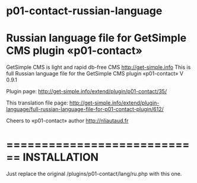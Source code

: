 p01-contact-russian-language
============================

Russian language file for GetSimple CMS plugin «p01-contact»
============================

GetSimple CMS is light and rapid db-free CMS http://get-simple.info
This is full Russian language file for the GetSimple CMS plugin «p01-contact» V 0.9.1

Plugin page: http://get-simple.info/extend/plugin/p01-contact/35/

This translation file page: http://get-simple.info/extend/plugin-language/full-russian-language-file-for-p01-contact-plugin/612/

Cheers to «p01-contact» author http://nliautaud.fr

============================
INSTALLATION
============================

Just replace the original /plugins/p01-contact/lang/ru.php with this one.
